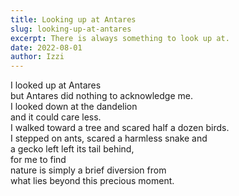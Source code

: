 ```yaml
---
title: Looking up at Antares
slug: looking-up-at-antares
excerpt: There is always something to look up at.
date: 2022-08-01
author: Izzi
---
```


 I looked up at Antares
<br/>
 but Antares did nothing to acknowledge me.
<br/>
 I looked down at the dandelion
<br/>
 and it could care less.
<br/>
 I walked toward a tree and scared half a dozen birds.
<br/>
 I stepped on ants, scared a harmless snake and
<br/>
 a gecko left left its tail behind,
<br/>
 for me to find
<br/>
nature is simply a brief diversion from
<br/>
what lies beyond this precious moment.
